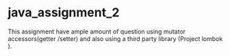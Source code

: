 # java_assignment_2
This assignment have ample amount of question using mutator accessors(getter /setter) and also using a third party library (Project lombok ).
